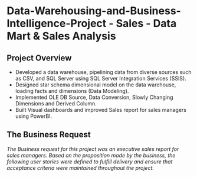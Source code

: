 # Data-Warehousing-and-Business-Intelligence-Project - Sales - Data Mart & Sales Analysis

## Project Overview
*	Developed a data warehouse, pipelining data from diverse sources such as CSV, and SQL Server using SQL Server Integration Services (SSIS).
*	Designed star schema dimensional model on the data warehouse, loading facts and dimensions (Data Modeling).
*	Implemented OLE DB Source, Data Conversion, Slowly Changing Dimensions and Derived Column.
*	Built Visual dashboards and improved Sales report for sales managers using PowerBI.

## The Business Request 
*The Business request for this project was an executive sales report for sales managers. 
Based on the proposition made by the business, 
the following user stories were defined to fulfill delivery 
and ensure that acceptance criteria were maintained throughout the project.*
